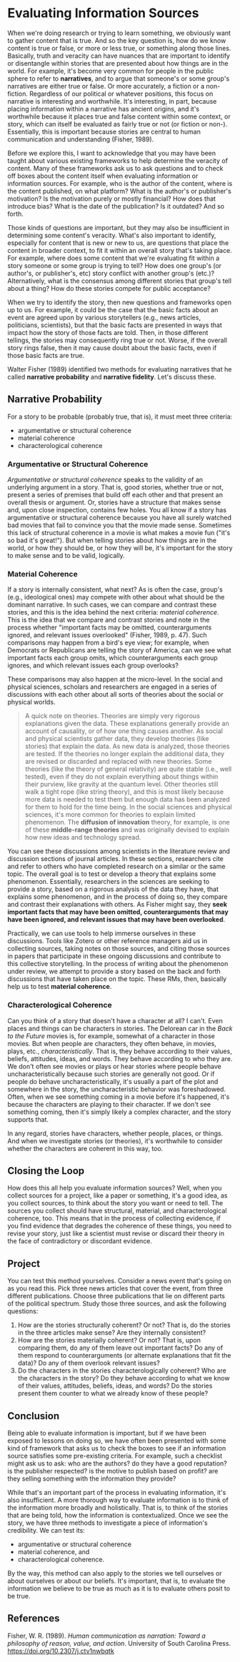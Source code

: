 # Evaluating Information Sources

When we're doing research or trying to learn something,
we obviously want to gather content that is true.
And so the key question is,
how do we know content is true or false, or
more or less true,
or something along those lines.
Basically, truth and veracity can have nuances that
are important to identify or disentangle within stories that
are presented about how things are in the world.
For example, it's become very common
for people in the public sphere to refer to **narratives**,
and to argue that someone's or some group's narratives
are either true or false.
Or more accurately, a fiction or a non-fiction.
Regardless of our political or whatever positions,
this focus on narrative is interesting and worthwhile.
It's interesting, in part, because placing information
within a narrative has ancient origins, and it's 
worthwhile because it places true and false content
within some context, or story,
which can itself be evaluated as fairly true or not
(or fiction or non-).
Essentially, this is important because
stories are central to human communication and understanding
(Fisher, 1989).

Before we explore this, I want to acknowledge that
you may have been taught about various existing
frameworks to help determine the veracity of content.
Many of these frameworks ask us to ask questions
and to check off boxes about the content itself
when evaluating information or information sources.
For example, who is the author of the content,
where is the content published,
on what platform?
What is the author's or publisher's motivation?
Is the motivation purely or mostly financial?
How does that introduce bias?
What is the date of the publication?
Is it outdated?
And so forth.

Those kinds of questions are important,
but they may also be insufficient in determining 
some content's veracity.
What's also important to identify,
especially for content that is new or new to us,
are questions that place the content in broader context,
to fit it within an overall story that's taking place.
For example, where does some content that
we're evaluating fit within a story
someone or some group is trying to tell?
How does one group's (or author's, or publisher's, etc)
story conflict with another group's (etc.)?
Alternatively, what is the consensus among different
stories that group's tell about a thing?
How do these stories compete for public acceptance?

When we try to identify the story, then
new questions and frameworks open up to us.
For example, it could be the case that
the basic facts about an event are agreed upon
by various storytellers
(e.g., news articles, politicians, scientists),
but that the basic facts are presented in ways that
impact how the story of those facts are told.
Then, in those different tellings, the stories
may consequently ring true or not.
Worse, if the overall story rings false, then
it may cause doubt about the basic facts, even
if those basic facts are true.

Walter Fisher (1989) identified two methods
for evaluating narratives that he called
**narrative probability** and **narrative fidelity**.
Let's discuss these.

## Narrative Probability

For a story to be probable (probably true, that is),
it must meet three criteria:

- argumentative or structural coherence
- material coherence
- characterological coherence

### Argumentative or Structural Coherence

*Argumentative or structural coherence* speaks
to the validity of an underlying
argument in a story.
That is, good stories, whether true or not,
present a series of premises that build off each other
and that present an overall thesis or argument.
Or, stories have a structure that makes sense and,
upon close inspection, contains few holes.
You all know if a story has argumentative or structural
coherence because you have all surely watched bad movies
that fail to convince you that the movie made sense.
Sometimes this lack of structural coherence in a movie
is what makes a movie fun ("it's so bad it's great!").
But when telling stories about how things are in the world,
or how they should be, or how they will be,
it's important for the story to make sense and to be valid, logically.

### Material Coherence

If a story is internally consistent, what next?
As is often the case, group's (e.g., ideological ones)
may compete with other about what should
be the dominant narrative.
In such cases, we can compare and contrast these stories,
and this is the idea behind the next criteria:
*material coherence*. 
This is the idea that we compare and contrast stories
and note in the process whether
"important facts may be omitted,
counterarguments ignored, and
relevant issues overlooked" (Fisher, 1989, p. 47).
Such comparisons may happen from a bird's eye view;
for example, when Democrats or Republicans
are telling the story of America,
can we see what important facts each group omits,
which counterarguments each group ignores,
and which relevant issues each group overlooks?

These comparisons may also happen at the micro-level.
In the social and physical sciences,
scholars and researchers are engaged in a series of 
discussions with each other about all sorts of theories
about the social or physical worlds.

> A quick note on theories.
> Theories are simply very rigorous explanations given the data.
> These explanations generally provide an account of causality,
> or of how one thing causes another.
> As social and physical scientists gather data,
> they develop theories (like stories) that explain the data.
> As new data is analyzed,
> those theories are tested.
> If the theories no longer explain the additional data,
> they are revised or discarded and replaced with new theories.
> Some theories (like the theory of general relativity) are quite stable
> (i.e., well tested),
> even if they do not explain everything about things within their purview,
> like gravity at the quantum level.
> Other theories still walk a tight rope (like string theory),
> and this is most likely because more data is needed to test them
> but enough data has been analyzed for them to hold for the time being.
> In the social sciences and physical sciences,
> it's more common for theories to explain limited phenomenon.
> The **diffusion of innovation** theory, for example, 
> is one of these **middle-range theories** and
> was originally devised to explain how new ideas and technology spread.

You can see these discussions among scientists in the literature review
and discussion sections of journal articles.
In these sections, researchers cite and refer to others 
who have completed research on a similar or the same topic.
The overall goal is to test or develop a theory that explains some phenomenon.
Essentially, researchers in the sciences are seeking to provide
a story, based on a rigorous analysis of the data they have,
that explains some phenomenon, and
in the process of doing so, they compare and contrast
their explanations with others.
As Fisher might say, they **seek important facts that may have been omitted,
counterarguments that may have been ignored, and
relevant issues that may have been overlooked**.

Practically, we can use tools to help immerse ourselves
in these discussions.
Tools like Zotero or other reference managers aid us
in collecting sources, taking notes on those sources,
and citing those sources in papers that participate in 
these ongoing discussions and contribute to this collective storytelling.
In the process of writing about the phenomenon under review,
we attempt to provide a story based on the back and forth
discussions that have taken place on the topic.
These RMs, then, basically help us to test **material coherence**.

### Characterological Coherence

Can you think of a story that doesn't have a character at all?
I can't.
Even places and things can be characters in stories.
The Delorean car in the *Back to the Future* movies
is, for example, somewhat of a character in those movies.
But when people are characters,
they often behave, in movies, plays, etc., *characteristically*.
That is, they behave according to their
values, beliefs, attitudes, ideas, and words.
They behave according to who they are.
We don't often see movies or plays or hear stories where
people behave uncharacteristically because such stories
are generally not good.
Or if people do behave uncharacteristically,
it's usually a part of the plot and somewhere in the story,
the uncharacteristic behavior was foreshadowed.
Often, when we see something coming in a movie before it's happened,
it's because the characters are playing to their character.
If we don't see something coming, then it's simply likely a 
complex character, and the story supports that.

In any regard, stories have characters,
whether people, places, or things.
And when we investigate stories (or theories),
it's worthwhile to consider whether the characters are coherent
in this way, too.

## Closing the Loop

How does this all help you evaluate information sources?
Well, when you collect sources for a project, like a paper or something,
it's a good idea, as you collect sources, to think about the story
you want or need to tell.
The sources you collect should have
structural, material, and characterological coherence, too.
This means that in the process of collecting evidence,
if you find evidence that degrades the coherence of these things,
you need to revise your story,
just like a scientist must revise or discard their theory
in the face of contradictory or discordant evidence.

## Project

You can test this method yourselves.
Consider a news event that's going on as you read this.
Pick three news articles that cover the event,
from three different publications.
Choose three publications that lie on different parts
of the political spectrum.
Study those three sources, and
ask the following questions:

1. How are the stories structurally coherent? Or not? That is, do the stories
   in the three articles make sense? Are they internally consistent?
2. How are the stories materially coherent? Or not? That is, upon comparing
   them, do any of them leave out important facts? Do any of them respond to
   counterarguments (or alternate explanations that fit the data)? Do any of
   them overlook relevant issues?
3. Do the characters in the stories characterologically coherent? Who are the
   characters in the story? Do they behave according to what we know of their
   values, attitudes, beliefs, ideas, and words? Do the stories present them
   counter to what we already know of these people?
   
## Conclusion

Being able to evaluate information is important, but
if we have been exposed to lessons on doing so,
we have often been presented with some kind of framework 
that asks us to check the boxes to see if an information source
satisfies some pre-existing criteria.
For example, such a checklist might ask us to ask:
who are the authors?
do they have a good reputation?
is the publisher respected?
is the motive to publish based on profit?
are they selling something with the information they provide?

While that's an important part of the process in evaluating information,
it's also insufficient.
A more thorough way to evaluate information is to think of the information
more broadly and holistically.
That is, to think of the stories that are being told,
how the information is contextualized.
Once we see the story,
we have three methods to investigate a piece of information's credibility.
We can test its:

- argumentative or structural coherence
- material coherence, and
- characterological coherence.

By the way, this method can also apply to the stories
we tell ourselves or about ourselves or about our beliefs.
It's important, that is, to evaluate the information we 
believe to be true as much as it is to evaluate others 
posit to be true.

## References

Fisher, W. R. (1989). *Human communication as narration: Toward a philosophy of
reason, value, and action*. University of South Carolina Press. https://doi.org/10.2307/j.ctv1nwbqtk
